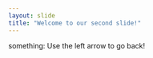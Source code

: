 ```yaml
---
layout: slide
title: "Welcome to our second slide!"
---
```

something:
Use the left arrow to go back!
